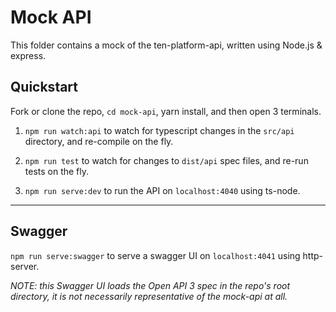 # Mock API

This folder contains a mock of the ten-platform-api, written using Node.js & express.

## Quickstart

Fork or clone the repo, `cd mock-api`, yarn install, and then open 3 terminals.

1. `npm run watch:api` to watch for typescript changes in the `src/api` directory, and re-compile on the fly.

2. `npm run test` to watch for changes to `dist/api` spec files, and re-run tests on the fly.

3. `npm run serve:dev` to run the API on `localhost:4040` using ts-node.

___

## Swagger

`npm run serve:swagger` to serve a swagger UI on `localhost:4041` using http-server.

*NOTE: this Swagger UI loads the Open API 3 spec in the repo's root directory, it is not necessarily representative of the mock-api at all.*
